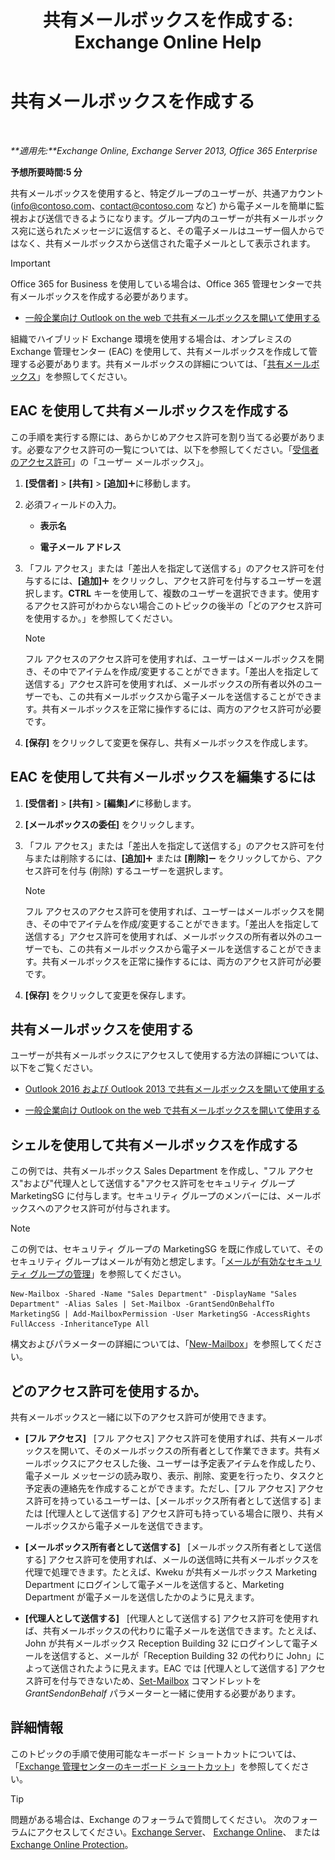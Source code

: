 ﻿---
title: '共有メールボックスを作成する: Exchange Online Help'
TOCTitle: 共有メールボックスを作成する
ms:assetid: d34bc827-1e83-4a7f-a219-8ba9c19fe24b
ms:mtpsurl: https://technet.microsoft.com/ja-jp/library/JJ150570(v=EXCHG.150)
ms:contentKeyID: 48270090
ms.date: 05/22/2018
mtps_version: v=EXCHG.150
ms.translationtype: HT
---

# 共有メールボックスを作成する

 

_**適用先:**Exchange Online, Exchange Server 2013, Office 365 Enterprise_

**予想所要時間:5 分**

共有メールボックスを使用すると、特定グループのユーザーが、共通アカウント (info@contoso.com、contact@contoso.com など) から電子メールを簡単に監視および送信できるようになります。グループ内のユーザーが共有メールボックス宛に送られたメッセージに返信すると、その電子メールはユーザー個人からではなく、共有メールボックスから送信された電子メールとして表示されます。


> [!IMPORTANT]
> Office 365 for Business を使用している場合は、Office 365 管理センターで共有メールボックスを作成する必要があります。 
> <UL>
> <LI>
> <P><A href="https://go.microsoft.com/fwlink/p/?linkid=834766">一般企業向け Outlook on the web で共有メールボックスを開いて使用する</A></P></LI></UL>



組織でハイブリッド Exchange 環境を使用する場合は、オンプレミスの Exchange 管理センター (EAC) を使用して、共有メールボックスを作成して管理する必要があります。共有メールボックスの詳細については、「[共有メールボックス](shared-mailboxes-exchange-2013-help.md)」を参照してください。

## EAC を使用して共有メールボックスを作成する

この手順を実行する際には、あらかじめアクセス許可を割り当てる必要があります。必要なアクセス許可の一覧については、以下を参照してください。「[受信者のアクセス許可](recipients-permissions-exchange-2013-help.md)」の「ユーザー メールボックス」。

1.  **\[受信者\]** \> **\[共有\]** \> **\[追加\]**![\[追加\] アイコン](images/JJ218640.c1e75329-d6d7-4073-a27d-498590bbb558(EXCHG.150).gif "[追加] アイコン")に移動します。

2.  必須フィールドの入力。
    
      - **表示名**
    
      - **電子メール アドレス**

3.  「フル アクセス」または「差出人を指定して送信する」のアクセス許可を付与するには、**\[追加\]**![\[追加\] アイコン](images/JJ218640.c1e75329-d6d7-4073-a27d-498590bbb558(EXCHG.150).gif "[追加] アイコン") をクリックし、アクセス許可を付与するユーザーを選択します。**CTRL** キーを使用して、複数のユーザーを選択できます。使用するアクセス許可がわからない場合このトピックの後半の「どのアクセス許可を使用するか。」を参照してください。
    

    > [!NOTE]
    > フル アクセスのアクセス許可を使用すれば、ユーザーはメールボックスを開き、その中でアイテムを作成/変更することができます。「差出人を指定して送信する」アクセス許可を使用すれば、メールボックスの所有者以外のユーザーでも、この共有メールボックスから電子メールを送信することができます。共有メールボックスを正常に操作するには、両方のアクセス許可が必要です。



4.  **\[保存\]** をクリックして変更を保存し、共有メールボックスを作成します。

## EAC を使用して共有メールボックスを編集するには

1.  **\[受信者\]** \> **\[共有\]** \> **\[編集\]**![編集アイコン](images/Bb124582.6f53ccb2-1f13-4c02-bea0-30690e6ea71d(EXCHG.150).gif "編集アイコン")に移動します。

2.  **\[メールボックスの委任\]** をクリックします。

3.  「フル アクセス」または「差出人を指定して送信する」のアクセス許可を付与または削除するには、**\[追加\]**![\[追加\] アイコン](images/JJ218640.c1e75329-d6d7-4073-a27d-498590bbb558(EXCHG.150).gif "[追加] アイコン") または **\[削除\]**![\[削除\] アイコン](images/Dd362328.479b6ced-8d64-4277-a725-f17fea202b28(EXCHG.150).gif "[削除] アイコン") をクリックしてから、アクセス許可を付与 (削除) するユーザーを選択します。
    

    > [!NOTE]
    > フル アクセスのアクセス許可を使用すれば、ユーザーはメールボックスを開き、その中でアイテムを作成/変更することができます。「差出人を指定して送信する」アクセス許可を使用すれば、メールボックスの所有者以外のユーザーでも、この共有メールボックスから電子メールを送信することができます。共有メールボックスを正常に操作するには、両方のアクセス許可が必要です。



4.  **\[保存\]** をクリックして変更を保存します。

## 共有メールボックスを使用する

ユーザーが共有メールボックスにアクセスして使用する方法の詳細については、以下をご覧ください。

  - [Outlook 2016 および Outlook 2013 で共有メールボックスを開いて使用する](https://go.microsoft.com/fwlink/p/?linkid=834764)

  - [一般企業向け Outlook on the web で共有メールボックスを開いて使用する](https://go.microsoft.com/fwlink/p/?linkid=834766)

## シェルを使用して共有メールボックスを作成する

この例では、共有メールボックス Sales Department を作成し、"フル アクセス"および"代理人として送信する"アクセス許可をセキュリティ グループ MarketingSG に付与します。セキュリティ グループのメンバーには、メールボックスへのアクセス許可が付与されます。


> [!NOTE]
> この例では、セキュリティ グループの MarketingSG を既に作成していて、そのセキュリティ グループはメールが有効と想定します。「<A href="manage-mail-enabled-security-groups-exchange-2013-help.md">メールが有効なセキュリティ グループの管理</A>」を参照してください。



    New-Mailbox -Shared -Name "Sales Department" -DisplayName "Sales Department" -Alias Sales | Set-Mailbox -GrantSendOnBehalfTo MarketingSG | Add-MailboxPermission -User MarketingSG -AccessRights FullAccess -InheritanceType All

構文およびパラメーターの詳細については、「[New-Mailbox](https://technet.microsoft.com/ja-jp/library/aa997663\(v=exchg.150\))」を参照してください。

## どのアクセス許可を使用するか。

共有メールボックスと一緒に以下のアクセス許可が使用できます。

  - **\[フル アクセス\]**   \[フル アクセス\] アクセス許可を使用すれば、共有メールボックスを開いて、そのメールボックスの所有者として作業できます。共有メールボックスにアクセスした後、ユーザーは予定表アイテムを作成したり、電子メール メッセージの読み取り、表示、削除、変更を行ったり、タスクと予定表の連絡先を作成することができます。ただし、\[フル アクセス\] アクセス許可を持っているユーザーは、\[メールボックス所有者として送信する\] または \[代理人として送信する\] アクセス許可も持っている場合に限り、共有メールボックスから電子メールを送信できます。

  - **\[メールボックス所有者として送信する\]**   \[メールボックス所有者として送信する\] アクセス許可を使用すれば、メールの送信時に共有メールボックスを代理で処理できます。たとえば、Kweku が共有メールボックス Marketing Department にログインして電子メールを送信すると、Marketing Department が電子メールを送信したかのように見えます。

  - **\[代理人として送信する\]**   \[代理人として送信する\] アクセス許可を使用すれば、共有メールボックスの代わりに電子メールを送信できます。たとえば、John が共有メールボックス Reception Building 32 にログインして電子メールを送信すると、メールが「Reception Building 32 の代わりに John」によって送信されたように見えます。EAC では \[代理人として送信する\] アクセス許可を付与できないため、[Set-Mailbox](https://technet.microsoft.com/ja-jp/library/bb123981\(v=exchg.150\)) コマンドレットを *GrantSendonBehalf* パラメーターと一緒に使用する必要があります。

## 詳細情報

このトピックの手順で使用可能なキーボード ショートカットについては、「[Exchange 管理センターのキーボード ショートカット](keyboard-shortcuts-in-the-exchange-admin-center-exchange-online-protection-help.md)」を参照してください。


> [!TIP]
> 問題がある場合は、Exchange のフォーラムで質問してください。 次のフォーラムにアクセスしてください。<A href="https://go.microsoft.com/fwlink/p/?linkid=60612">Exchange Server</A>、 <A href="https://go.microsoft.com/fwlink/p/?linkid=267542">Exchange Online</A>、 または <A href="https://go.microsoft.com/fwlink/p/?linkid=285351">Exchange Online Protection</A>。


